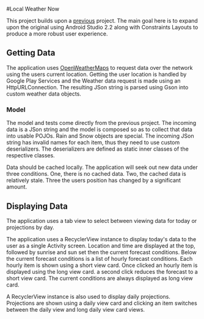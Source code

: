 #Local Weather Now

This project builds upon a [previous](https://github.com/iammck/WeatherNow) project. The main goal here is to expand upon the original using Android Studio 2.2 along with Constraints Layouts to produce a more robust user experience.

## Getting Data

The application uses [OpenWeatherMaps](http://openweathermap.org/) to request data over the network using the users current location. Getting the user location is handled by Google Play Services and the Weather data request is made using an HttpURLConnection. The resulting JSon string is parsed using Gson into custom weather data objects.

### Model

The model and tests come directly from the previous project. The incoming data is a JSon string and the model is composed so as to collect that data into usable POJOs. Rain and Snow objects are special. The incoming JSon string has invalid names for each item, thus they need to use custom deserializers. The deserializers are defined as static inner classes of the respective classes.


Data should be cached locally. The application will seek out new data under three conditions. One, there is no cached data. Two, the cached data is relatively stale. Three the users position has changed by a significant amount.
  
## Displaying Data

The application uses a tab view to select between viewing data for today or projections by day.

The application uses a RecyclerView instance to display today's data to the user as a single Activity screen. Location and time are displayed at the top, followed by sunrise and sun set then the current forecast conditions. Below the current forecast conditions is a list of hourly forecast conditions. Each hourly item is shown using a short view card. Once clicked an hourly item is displayed using the long view card. a second click reduces the forecast to a short view card. The current conditions are always displayed as long view card.

A RecyclerView instance is also used to display daily projections. Projections are shown using a daily view card and clicking an item switches between the daily view and long daily view card views.